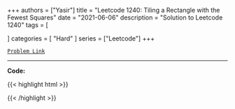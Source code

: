 
+++
authors = ["Yasir"]
title = "Leetcode 1240: Tiling a Rectangle with the Fewest Squares"
date = "2021-06-06"
description = "Solution to Leetcode 1240"
tags = [
    
]
categories = [
    "Hard"
]
series = ["Leetcode"]
+++



[`Problem Link`](https://leetcode.com/problems/tiling-a-rectangle-with-the-fewest-squares/description/)

---

**Code:**

{{< highlight html >}}

{{< /highlight >}}

